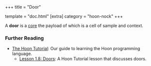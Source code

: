 +++
title = "Door"

template = "doc.html"
[extra]
category = "hoon-nock"
+++

A **door** is a [core](../core) the payload of which is a cell of sample and context.

### Further Reading

- [The Hoon Tutorial](@/docs/hoon/hoon-school/_index.md): Our guide to learning the Hoon programming language.
  - [Lesson 1.8: Doors](@/docs/hoon/hoon-school/doors.md): A Hoon Tutorial lesson that discusses doors.
